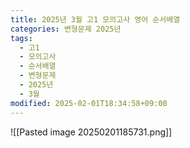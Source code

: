 ```yaml
---
title: 2025년 3월 고1 모의고사 영어 순서배열
categories: 변형문제 2025년
tags:
  - 고1
  - 모의고사
  - 순서배열
  - 변형문제
  - 2025년
  - 3월
modified: 2025-02-01T18:34:58+09:00
---
```

![[Pasted image 20250201185731.png]]